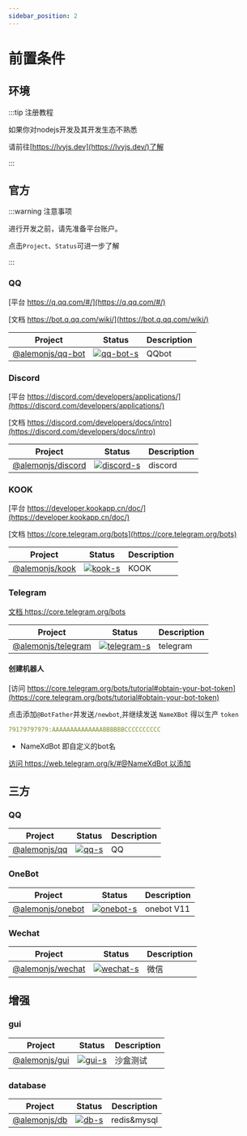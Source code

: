 ```yaml
---
sidebar_position: 2
---
```


# 前置条件

## 环境

:::tip 注册教程

如果你对nodejs开发及其开发生态不熟悉

请前往[https://lvyjs.dev](https://lvyjs.dev/)了解

:::

## 官方

:::warning 注意事项

进行开发之前，请先准备平台账户。

点击`Project`、`Status`可进一步了解

:::

### QQ

[平台 https://q.qq.com/#/](https://q.qq.com/#/)

[文档 https://bot.q.qq.com/wiki/](https://bot.q.qq.com/wiki/)

| Project            | Status                  | Description |
| ------------------ | ----------------------- | ----------- |
| [@alemonjs/qq-bot] | [![qq-bot-s]][qq-bot-p] | QQbot       |

[@alemonjs/qq-bot]: https://github.com/lemonade-lab/alemonjs/tree/main/packages/qq-bot
[qq-bot-s]: https://img.shields.io/npm/v/@alemonjs/qq-bot.svg
[qq-bot-p]: https://www.npmjs.com/package/@alemonjs/qq-bot

### Discord

[平台 https://discord.com/developers/applications/](https://discord.com/developers/applications/)

[文档 https://discord.com/developers/docs/intro](https://discord.com/developers/docs/intro)

| Project             | Status                    | Description |
| ------------------- | ------------------------- | ----------- |
| [@alemonjs/discord] | [![discord-s]][discord-p] | discord     |

[@alemonjs/discord]: https://github.com/lemonade-lab/alemonjs/tree/main/packages/discord
[discord-s]: https://img.shields.io/npm/v/@alemonjs/discord.svg
[discord-p]: https://www.npmjs.com/package/@alemonjs/discord

### KOOK

[平台 https://developer.kookapp.cn/doc/](https://developer.kookapp.cn/doc/)

[文档 https://core.telegram.org/bots](https://core.telegram.org/bots)

| Project          | Status              | Description |
| ---------------- | ------------------- | ----------- |
| [@alemonjs/kook] | [![kook-s]][kook-p] | KOOK        |

[@alemonjs/kook]: https://github.com/lemonade-lab/alemonjs/tree/main/packages/kook
[kook-s]: https://img.shields.io/npm/v/@alemonjs/kook.svg
[kook-p]: https://www.npmjs.com/package/@alemonjs/kook

### Telegram

[文档 https://core.telegram.org/bots ](https://core.telegram.org/bots)

| Project              | Status                      | Description |
| -------------------- | --------------------------- | ----------- |
| [@alemonjs/telegram] | [![telegram-s]][telegram-p] | telegram    |

[@alemonjs/telegram]: https://github.com/lemonade-lab/alemonjs/tree/main/packages/telegram
[telegram-s]: https://img.shields.io/npm/v/@alemonjs/telegram.svg
[telegram-p]: https://www.npmjs.com/package/@alemonjs/telegram

#### 创建机器人

[访问 https://core.telegram.org/bots/tutorial#obtain-your-bot-token](https://core.telegram.org/bots/tutorial#obtain-your-bot-token)

点击添加`@BotFather`并发送`/newbot`,并继续发送 `NameXBot` 得以生产 `token`

```yaml
79179797979:AAAAAAAAAAAAAABBBBBBCCCCCCCCCC
```

- NameXdBot 即自定义的bot名

[访问 https://web.telegram.org/k/#@NameXdBot 以添加](https://web.telegram.org/k/#@NameXdBot)

## 三方

### QQ

| Project        | Status          | Description |
| -------------- | --------------- | ----------- |
| [@alemonjs/qq] | [![qq-s]][qq-p] | QQ          |

[@alemonjs/qq]: https://github.com/lemonade-lab/alemonjs/tree/main/packages/qq
[qq-s]: https://img.shields.io/npm/v/@alemonjs/qq.svg
[qq-p]: https://www.npmjs.com/package/@alemonjs/qq

### OneBot

| Project            | Status                  | Description |
| ------------------ | ----------------------- | ----------- |
| [@alemonjs/onebot] | [![onebot-s]][onebot-p] | onebot V11  |

[@alemonjs/onebot]: https://github.com/lemonade-lab/alemonjs/tree/main/packages/onebot
[onebot-s]: https://img.shields.io/npm/v/@alemonjs/onebot.svg
[onebot-p]: https://www.npmjs.com/package/@alemonjs/onebot

### Wechat

| Project            | Status                  | Description |
| ------------------ | ----------------------- | ----------- |
| [@alemonjs/wechat] | [![wechat-s]][wechat-p] | 微信        |

[@alemonjs/wechat]: https://github.com/lemonade-lab/alemonjs/tree/main/packages/wechat
[wechat-s]: https://img.shields.io/npm/v/@alemonjs/wechat.svg
[wechat-p]: https://www.npmjs.com/package/@alemonjs/wechat

## 增强

### gui

| Project         | Status            | Description |
| --------------- | ----------------- | ----------- |
| [@alemonjs/gui] | [![gui-s]][gui-p] | 沙盒测试    |

[@alemonjs/gui]: https://github.com/lemonade-lab/alemonjs/tree/main/packages/gui
[gui-s]: https://img.shields.io/npm/v/@alemonjs/gui.svg
[gui-p]: https://www.npmjs.com/package/@alemonjs/gui

### database

| Project        | Status          | Description |
| -------------- | --------------- | ----------- |
| [@alemonjs/db] | [![db-s]][db-p] | redis&mysql |

[@alemonjs/db]: https://github.com/lemonade-lab/alemonjs/tree/main/packages/db
[db-s]: https://img.shields.io/npm/v/@alemonjs/db.svg
[db-p]: https://www.npmjs.com/package/@alemonjs/db
